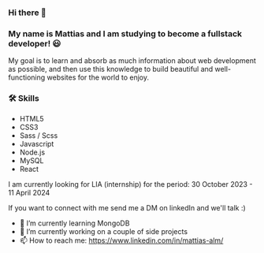 ### Hi there 👋

### My name is Mattias and I am studying to become a fullstack developer! 😃

My goal is to learn and absorb as much information about web development as possible, 
and then use this knowledge to build beautiful and well-functioning websites for the world to enjoy.

### 🛠 Skills

- HTML5
- CSS3
- Sass / Scss
- Javascript
- Node.js
- MySQL
- React

I am currently looking for LIA (internship) for the period: 30 October 2023 - 11 April 2024

If you want to connect with me send me a DM on linkedIn and we'll talk :)

- 🌱 I’m currently learning MongoDB
- 🔭 I’m currently working on a couple of side projects
- 📫 How to reach me: https://www.linkedin.com/in/mattias-alm/

<!--
**Shinyn/Shinyn** is a ✨ _special_ ✨ repository because its `README.md` (this file) appears on your GitHub profile.
-->
